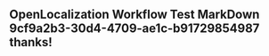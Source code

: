 <properties
ms.topic="hero-topic"
ms.test1="hero-topic"
ms.test2="test"/>

## OpenLocalization Workflow Test MarkDown 9cf9a2b3-30d4-4709-ae1c-b91729854987 thanks!
